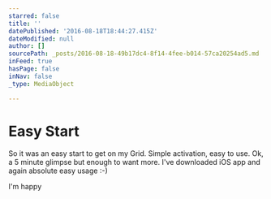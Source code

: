 ```yaml
---
starred: false
title: ''
datePublished: '2016-08-18T18:44:27.415Z'
dateModified: null
author: []
sourcePath: _posts/2016-08-18-49b17dc4-8f14-4fee-b014-57ca20254ad5.md
inFeed: true
hasPage: false
inNav: false
_type: MediaObject

---
```

# Easy Start

So it was an easy start to get on my Grid. Simple activation, easy to use. Ok, a 5 minute glimpse but enough to want more. I've downloaded iOS app and again absolute easy usage :-)

I'm happy